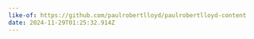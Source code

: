 ```yaml
---
like-of: https://github.com/paulrobertlloyd/paulrobertlloyd-content
date: 2024-11-29T01:25:32.914Z
---
```

